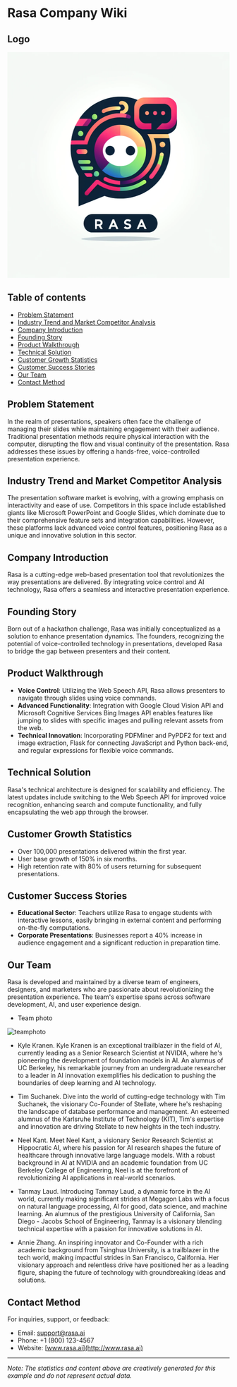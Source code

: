 # Rasa Company Wiki
## Logo
<img src="https://github.com/zrannie/rasa/blob/main/logo.png?raw=true" alt="Logo" width=512 height=512>

## Table of contents

- [Problem Statement](#problem-statement)
- [Industry Trend and Market Competitor Analysis](#industry-trend-and-market-competitor-analysis)
- [Company Introduction](#company-introduction)
- [Founding Story](#founding-story)
- [Product Walkthrough](#product-walkthrough)
- [Technical Solution](#technical-solution)
- [Customer Growth Statistics](#customer-growth-statistics)
- [Customer Success Stories](#customer-success-stories)
- [Our Team](#our-team)
- [Contact Method](#contact-method)

## Problem Statement
In the realm of presentations, speakers often face the challenge of managing their slides while maintaining engagement with their audience. Traditional presentation methods require physical interaction with the computer, disrupting the flow and visual continuity of the presentation. Rasa addresses these issues by offering a hands-free, voice-controlled presentation experience.

## Industry Trend and Market Competitor Analysis
The presentation software market is evolving, with a growing emphasis on interactivity and ease of use. Competitors in this space include established giants like Microsoft PowerPoint and Google Slides, which dominate due to their comprehensive feature sets and integration capabilities. However, these platforms lack advanced voice control features, positioning Rasa as a unique and innovative solution in this sector.

## Company Introduction
Rasa is a cutting-edge web-based presentation tool that revolutionizes the way presentations are delivered. By integrating voice control and AI technology, Rasa offers a seamless and interactive presentation experience.

## Founding Story
Born out of a hackathon challenge, Rasa was initially conceptualized as a solution to enhance presentation dynamics. The founders, recognizing the potential of voice-controlled technology in presentations, developed Rasa to bridge the gap between presenters and their content.

## Product Walkthrough
- **Voice Control**: Utilizing the Web Speech API, Rasa allows presenters to navigate through slides using voice commands.
- **Advanced Functionality**: Integration with Google Cloud Vision API and Microsoft Cognitive Services Bing Images API enables features like jumping to slides with specific images and pulling relevant assets from the web.
- **Technical Innovation**: Incorporating PDFMiner and PyPDF2 for text and image extraction, Flask for connecting JavaScript and Python back-end, and regular expressions for flexible voice commands.

## Technical Solution
Rasa's technical architecture is designed for scalability and efficiency. The latest updates include switching to the Web Speech API for improved voice recognition, enhancing search and compute functionality, and fully encapsulating the web app through the browser.

## Customer Growth Statistics
- Over 100,000 presentations delivered within the first year.
- User base growth of 150% in six months.
- High retention rate with 80% of users returning for subsequent presentations.

## Customer Success Stories
- **Educational Sector**: Teachers utilize Rasa to engage students with interactive lessons, easily bringing in external content and performing on-the-fly computations.
- **Corporate Presentations**: Businesses report a 40% increase in audience engagement and a significant reduction in preparation time.

## Our Team
Rasa is developed and maintained by a diverse team of engineers, designers, and marketers who are passionate about revolutionizing the presentation experience. The team's expertise spans across software development, AI, and user experience design.
- Team photo
<img src="https://github.com/zrannie/rasa/blob/main/teamphoto.png?raw=true" alt="teamphoto" width=512 height=512>

- Kyle Kranen. Kyle Kranen is an exceptional trailblazer in the field of AI, currently leading as a Senior Research Scientist at NVIDIA, where he's pioneering the development of foundation models in AI. An alumnus of UC Berkeley, his remarkable journey from an undergraduate researcher to a leader in AI innovation exemplifies his dedication to pushing the boundaries of deep learning and AI technology.

- Tim Suchanek. Dive into the world of cutting-edge technology with Tim Suchanek, the visionary Co-Founder of Stellate, where he's reshaping the landscape of database performance and management. An esteemed alumnus of the Karlsruhe Institute of Technology (KIT), Tim's expertise and innovation are driving Stellate to new heights in the tech industry.

- Neel Kant. Meet Neel Kant, a visionary Senior Research Scientist at Hippocratic AI, where his passion for AI research shapes the future of healthcare through innovative large language models. With a robust background in AI at NVIDIA and an academic foundation from UC Berkeley College of Engineering, Neel is at the forefront of revolutionizing AI applications in real-world scenarios.

- Tanmay Laud. Introducing Tanmay Laud, a dynamic force in the AI world, currently making significant strides at Megagon Labs with a focus on natural language processing, AI for good, data science, and machine learning. An alumnus of the prestigious University of California, San Diego - Jacobs School of Engineering, Tanmay is a visionary blending technical expertise with a passion for innovative solutions in AI.

- Annie Zhang. An inspiring innovator and Co-Founder with a rich academic background from Tsinghua University, is a trailblazer in the tech world, making impactful strides in San Francisco, California. Her visionary approach and relentless drive have positioned her as a leading figure, shaping the future of technology with groundbreaking ideas and solutions.

## Contact Method
For inquiries, support, or feedback:
- Email: support@rasa.ai
- Phone: +1 (800) 123-4567
- Website: [www.rasa.ai](http://www.rasa.ai)

---

*Note: The statistics and content above are creatively generated for this example and do not represent actual data.*